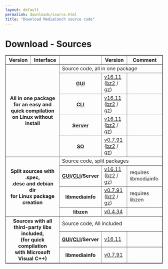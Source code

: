 ```yaml
---
layout: default
permalink: downloads/source.html
title: "Download MediaConch source code"
---
```


# Download - Sources

<section id="Sources"></section>

<table border="1">
<thead>
<tr class="table-header">
    <th>Version</th>
    <th>Interface</th>
    <th>&nbsp;</th>
    <th>Version</th>
    <th>Comment</th>
</tr>
</thead>
<tbody>

<tr>
    <th rowspan="5" colspan="2">All in one package<br /> for an easy and quick compilation<br /> on Linux without install</th>
    <td class="table-OS" colspan="3" id="AllInOne">Source code, all in one package</td>
</tr>
<tr>
    <th><abbr title="Graphical User Interface">GUI</abbr></th>
    <td><a href="//mediaarea.net/download/binary/mediaconch-gui/16.11/MediaConch_GUI_16.11_GNU_FromSource.tar.xz">v16.11</a> (<a href="//mediaarea.net/download/binary/mediaconch-gui/16.11/MediaConch_GUI_16.11_GNU_FromSource.tar.bz2">bz2</a> / <a href="//mediaarea.net/download/binary/mediaconch-gui/16.11/MediaConch_GUI_16.11_GNU_FromSource.tar.gz">gz</a>)</td>
    <td>&nbsp;</td>
</tr>
<tr>
    <th><abbr title="Command Line Interface">CLI</abbr></th>
    <td><a href="//mediaarea.net/download/binary/mediaconch/16.11/MediaConch_CLI_16.11_GNU_FromSource.tar.xz">v16.11</a> (<a href="//mediaarea.net/download/binary/mediaconch/16.11/MediaConch_CLI_16.11_GNU_FromSource.tar.bz2">bz2</a> / <a href="//mediaarea.net/download/binary/mediaconch/16.11/MediaConch_CLI_16.11_GNU_FromSource.tar.gz">gz</a>)</td>
    <td>&nbsp;</td>
</tr>
<tr>
    <th><abbr title="Server">Server</abbr></th>
    <td><a href="//mediaarea.net/download/binary/mediaconch-server/16.11/MediaConch_Server_16.11_GNU_FromSource.tar.xz">v16.11</a> (<a href="//mediaarea.net/download/binary/mediaconch-server/16.11/MediaConch_Server_16.11_GNU_FromSource.tar.bz2">bz2</a> / <a href="//mediaarea.net/download/binary/mediaconch-server/16.11/MediaConch_Server_16.11_GNU_FromSource.tar.gz">gz</a>)</td>
    <td>&nbsp;</td>
</tr>
<tr>
    <th><abbr title="Shared Object">SO</abbr></th>
    <td><a href="//mediaarea.net/download/binary/libmediainfo0/0.7.91/MediaInfo_DLL_0.7.91_GNU_FromSource.tar.xz">v0.7.91</a> (<a href="//mediaarea.net/download/binary/libmediainfo0/0.7.91/MediaInfo_DLL_0.7.91_GNU_FromSource.tar.bz2">bz2</a> / <a href="//mediaarea.net/download/binary/libmediainfo0/0.7.91/MediaInfo_DLL_0.7.91_GNU_FromSource.tar.gz">gz</a>)</td>
    <td>&nbsp;</td>
</tr>
<tr>
    <th rowspan="4" colspan="2">Split sources with .spec,<br />.desc and debian dir<br /> for Linux package creation</th>
    <td class="table-OS" colspan="3" id="Split">Source code, split packages</td>
</tr>
<tr>
    <th><abbr title="Graphical User Interface">GUI</abbr>/<abbr title="Command Line Interface">CLI</abbr>/Server</th>
    <td><a href="//mediaarea.net/download/source/mediaconch/16.11/mediaconch_16.11.tar.xz">v16.11</a> (<a href="//mediaarea.net/download/source/mediaconch/16.11/mediaconch_16.11.tar.bz2">bz2</a> / <a href="//mediaarea.net/download/source/mediaconch/16.11/mediaconch_16.11.tar.gz">gz</a>)</td>
    <td>requires libmediainfo</td>
</tr>
<tr>
    <th>libmediainfo</th>
    <td><a href="//mediaarea.net/download/source/libmediainfo/0.7.91/libmediainfo_0.7.91.tar.xz">v0.7.91</a> (<a href="//mediaarea.net/download/source/libmediainfo/0.7.91/libmediainfo_0.7.91.tar.bz2">bz2</a> / <a href="//mediaarea.net/download/source/libmediainfo/0.7.91/libmediainfo_0.7.91.tar.gz">gz</a>)</td>
    <td>requires libzen</td>
</tr>
<tr>
    <th>libzen</th>
    <td><a href="//mediaarea.net/download/source/libzen/0.4.34/libzen_0.4.34.tar.bz2">v0.4.34</a></td>
    <td>&nbsp;</td>
</tr>
<tr>
    <th rowspan="3" colspan="2">Sources with all<br />third-party libs included,<br />(for quick compilation<br />with Microsoft Visual C++)</th>
    <td class="table-OS" colspan="3" id="Split">Source code, All included</td>
</tr>
<tr>
    <th><abbr title="Graphical User Interface">GUI</abbr>/<abbr title="Command Line Interface">CLI</abbr>/Server</th>
    <td><a href="//mediaarea.net/download/source/mediaconch/16.11/mediaconch_16.11_AllInclusive.7z">v16.11</a></td>
    <td>&nbsp;</td>
</tr>
<tr>
    <th>libmediainfo</th>
    <td><a href="//mediaarea.net/download/source/libmediainfo/0.7.91/libmediainfo_0.7.91_AllInclusive.7z">v0.7.91</a></td>
    <td>&nbsp;</td>
</tr>

</tbody>
</table>
